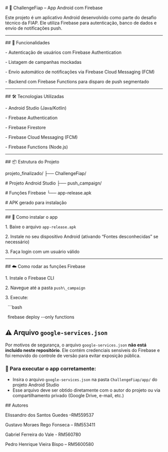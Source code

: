 \# 📱 ChallengeFiap – App Android com Firebase



Este projeto é um aplicativo Android desenvolvido como parte do desafio técnico da FIAP. Ele utiliza Firebase para autenticação, banco de dados e envio de notificações push.



---



\## 🚀 Funcionalidades



\- Autenticação de usuários com Firebase Authentication

\- Listagem de campanhas mockadas

\- Envio automático de notificações via Firebase Cloud Messaging (FCM)

\- Backend com Firebase Functions para disparo de push segmentado



---



\## 🛠️ Tecnologias Utilizadas



\- Android Studio (Java/Kotlin)

\- Firebase Authentication

\- Firebase Firestore

\- Firebase Cloud Messaging (FCM)

\- Firebase Functions (Node.js)



---



\## 📦 Estrutura do Projeto



projeto\_finalizado/ ├── ChallengeFiap/        

\# Projeto Android Studio ├── push\_campaign/         

\# Funções Firebase └── app-release.apk        

\# APK gerado para instalação





---



\## 📲 Como instalar o app



1\. Baixe o arquivo `app-release.apk`

2\. Instale no seu dispositivo Android (ativando “Fontes desconhecidas” se necessário)

3\. Faça login com um usuário válido



---



\## ☁️ Como rodar as funções Firebase



1\. Instale o Firebase CLI

2\. Navegue até a pasta `push\_campaign`

3\. Execute:

&nbsp;  ```bash

&nbsp;  firebase deploy --only functions


## ⚠️ Arquivo `google-services.json`

Por motivos de segurança, o arquivo `google-services.json` **não está incluído neste repositório**. Ele contém credenciais sensíveis do Firebase e foi removido do controle de versão para evitar exposição pública.

### 🔧 Para executar o app corretamente:

- Insira o arquivo `google-services.json` na pasta `ChallengeFiap/app/` do projeto Android Studio
- Esse arquivo deve ser obtido diretamente com o autor do projeto ou via compartilhamento privado (Google Drive, e-mail, etc.)



\## Autores



Elissandro dos Santos Guedes –RM559537 

Gustavo Moraes Rego Fonseca – RM553411 

Gabriel Ferreira do Vale - RM560780 

Pedro Henrique Vieira Bispo – RM5600580

